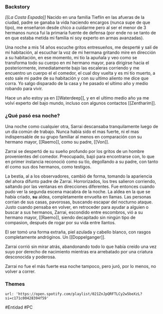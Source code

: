 
### Backstory
*[[La Costa Espada]]*
Nacido en una familia Tieflin en las afueras de la ciudad, padre se ganaba la vida haciendo encargos (nunca supe de que tipo), me enseñaron desde chico a cuidarme pero al ser el menor de 3 hermanos nunca fui la primaria fuente de defensa (por ende no se tanto de en que estaba metida mi familia ni soy experto en armas avanzadas).

Una noche a mis 14 años escuche gritos entresueños, me desperté y salí de mi habitación, al escuchar la voz de mi hermana gritando mire en dirección a su habitación, en ese momento, mi tío la apuñala y veo como se transforma todo su cuerpo en mi hermano mayor, para dirigirse hacia el posteriormente, inmediatamente bajo las escaleras corriendo y me encuentro un cuerpo el el comedor, el cual doy vuelta y es mi tío muerto, a esto sale mi padre de su habitación y con su ultimo aliento me dice que corra. Yo salgo disparado de la casa y he pasado el ultimo año y medio robando para vivir.

Hace un año estoy ya en [[Waterdeep]], y en el ultimo medio año ya me volví experto del bajo mundo, incluso con algunos contactos [[Zentharim]].

### ¿Qué pasó esa noche?
Una noche como cualquier otra, Sarrai descansaba tranquilamente luego de un día común de trabajo. Nunca había sido el mas fuerte, ni el mas indispensable de su grupo familiar al menos en comparación con su hermano mayor, [[Raemo]], como su padre, [[Von]].

Zarrai se despertó de su sueño profundo por los gritos de un hombre provenientes del comedor. Preocupado, bajó para encontrarse con, lo que en primer instancia reconoció como su tío, degollando a su padre, con tanto él como sus dos hermanos, como testigos. 

La bestia, al a los observadores, cambió de forma, tomando la apariencia del ahora difunto padre de Zarrai. Horrorizados, los tres salieron corriendo, saltando por las ventanas en direcciones diferentes. Fue entonces cuando pudo ver la segunda escena macabra de la noche. La aldea en la que se había criado, **su** aldea, completamente envuelta en llamas. Las personas corrian de sus casas, pavorosas, buscando escapar del nocturno ataque. Justo cuando pensaba en volver, en retroceder para ayudar a alguien o buscar a sus hermanos, Zarrai, escondido entre escombros, vió a su hermano mayor, [[Raemo]], siendo decapitado sin ningún tipo de compasion, después de rogar por su vida entre llantos. 

El ser tomó una forma extraña, piel azulada y cabello blanco, con rasgos completamente andróginos. Un [[Doppelganger]].

Zarrai corrió sin mirar atrás, abandonando todo lo que había creído una vez suyo por derecho de nacimiento mientras era arrebatado por una criatura desconocida y poderosa.

Zarrai no fue el más fuerte esa noche tampoco, pero juró, por lo menos, no volver a correr.


### Themes

```spotify
url: 'https://open.spotify.com/playlist/021ZnJpQRFTLCy2w5beXzL?si=c171c00428394f59'
```

#Entidad #PC 